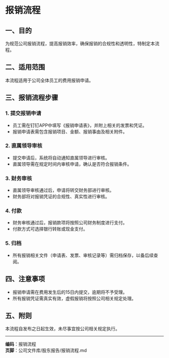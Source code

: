 # 报销流程

## 一、目的
为规范公司报销流程，提高报销效率，确保报销的合规性和透明性，特制定本流程。

## 二、适用范围
本流程适用于公司全体员工的费用报销申请。

## 三、报销流程步骤

### 1. 提交报销申请
- 员工需在钉钉APP中填写《报销申请表》，并附上相关的发票和凭证。
- 报销申请表需包含报销项目、金额、报销事由及相关附件。

### 2. 直属领导审核
- 提交申请后，系统将自动通知直属领导进行审核。
- 直属领导需在规定时间内审核申请，确认是否符合报销条件。

### 3. 财务审核
- 直属领导审核通过后，申请将转交财务部进行审核。
- 财务部将对报销凭证的合规性、真实性进行审核。

### 4. 付款
- 财务审核通过后，报销款项将按照公司财务制度进行支付。
- 付款方式可选择银行转账或现金支付。

### 5. 归档
- 所有报销相关文件（申请表、发票、审核记录等）需归档保存，以备后续查阅。

## 四、注意事项
- 报销申请需在费用发生后的15日内提交，逾期将不予受理。
- 所有报销凭证需真实有效，虚假报销将按照公司相关规定处理。

## 五、附则
本流程自发布之日起生效，未尽事宜按公司相关规定执行。 

---

**编码**：报销流程  
**页脚**：公司文件库/股东报告/报销流程.md 